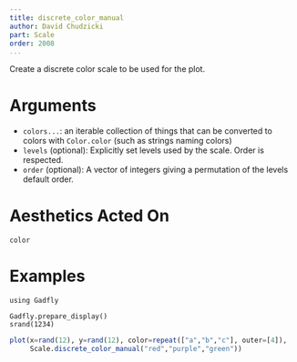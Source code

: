 ```yaml
---
title: discrete_color_manual
author: David Chudzicki
part: Scale
order: 2008
...
```


Create a discrete color scale to be used for the plot.

# Arguments

  * `colors...`: an iterable collection of things that can be converted to colors with ```Color.color``` (such as strings naming colors)
  * `levels` (optional): Explicitly set levels used by the scale. Order is
    respected.
  * `order` (optional): A vector of integers giving a permutation of the levels
    default order.

# Aesthetics Acted On

`color`

# Examples

```{.julia hide="true" results="none"}
using Gadfly

Gadfly.prepare_display()
srand(1234)
```

```julia
plot(x=rand(12), y=rand(12), color=repeat(["a","b","c"], outer=[4]), 
     Scale.discrete_color_manual("red","purple","green"))
```
